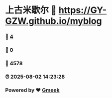 # 上古米歇尔 :link: https://GY-GZW.github.io/myblog 
### :page_facing_up: [4](https://GY-GZW.github.io/myblog/tag.html) 
### :speech_balloon: 0 
### :hibiscus: 4578 
### :alarm_clock: 2025-08-02 14:23:28 
### Powered by :heart: [Gmeek](https://github.com/Meekdai/Gmeek)
